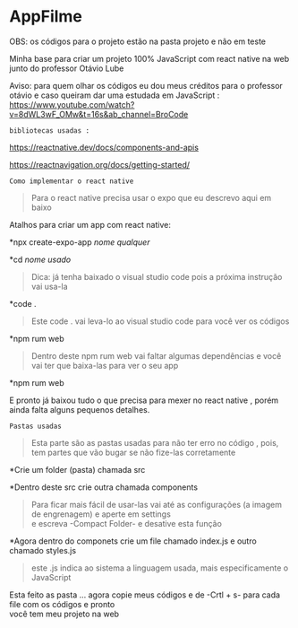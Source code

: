 # AppFilme

OBS: os códigos para o projeto estão na pasta projeto e não em teste 

Minha base para criar um projeto 100% JavaScript com react native na web junto do professor Otávio Lube

Aviso: para quem olhar os códigos eu dou meus créditos para o professor otávio e caso queiram dar uma estudada em JavaScript : https://www.youtube.com/watch?v=8dWL3wF_OMw&t=16s&ab_channel=BroCode

``bibliotecas usadas :`` 

https://reactnative.dev/docs/components-and-apis

https://reactnavigation.org/docs/getting-started/


``Como implementar o react native``

>Para o react native precisa usar o expo que eu descrevo aqui em baixo

Atalhos para criar um app com react native:

*npx create-expo-app *nome qualquer*

*cd *nome usado*

>Dica: já tenha baixado o visual studio code pois a próxima instrução vai usa-la 

*code .

>Este code . vai leva-lo ao visual studio code para você ver os códigos

*npm rum web 

>Dentro deste npm rum web vai faltar algumas dependências e você vai ter que baixa-las para ver o seu app

*npm rum web 

E pronto já baixou tudo o que precisa para mexer no react native , porém ainda falta alguns pequenos detalhes.

``Pastas usadas``

>Esta parte são as pastas usadas para não ter erro no código , pois, tem partes que vão bugar se não fize-las corretamente

*Crie um folder (pasta) chamada src

*Dentro deste src crie outra chamada components

><p>Para ficar mais fácil de usar-las vai até as configurações (a imagem de engrenagem) e aperte em settings <br>
>e escreva -Compact Folder- e desative esta função</p>

*Agora dentro do componets crie um file chamado index.js e outro chamado styles.js 

>este .js indica ao sistema a linguagem usada, mais especificamente o JavaScript

<p>Esta feito as pasta ... agora copie meus códigos e de -Crtl + s- para cada file com os códigos e pronto <br>
  você tem meu projeto na web</p>


